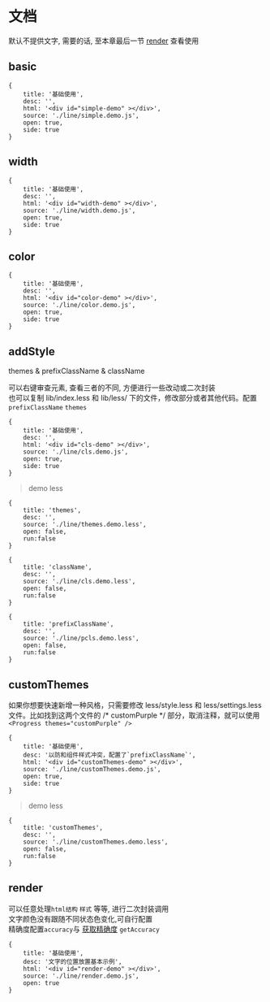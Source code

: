 # 文档

默认不提供文字, 需要的话, 至本章最后一节 [render](#render) 查看使用

## basic

````code
{
    title: '基础使用',
    desc: '',
    html: '<div id="simple-demo" ></div>',
    source: './line/simple.demo.js',
    open: true,
    side: true
}
````

## width

````code
{
    title: '基础使用',
    desc: '',
    html: '<div id="width-demo" ></div>',
    source: './line/width.demo.js',
    open: true,
    side: true
}
````


## color

````code
{
    title: '基础使用',
    desc: '',
    html: '<div id="color-demo" ></div>',
    source: './line/color.demo.js',
    open: true,
    side: true
}
````

## addStyle

themes & prefixClassName & className

可以右键审查元素, 查看三者的不同, 方便进行一些改动或二次封装        
也可以复制 lib/index.less 和 lib/less/ 下的文件，修改部分或者其他代码。配置 `prefixClassName` `themes`


````code
{
    title: '基础使用',
    desc: '',
    html: '<div id="cls-demo" ></div>',
    source: './line/cls.demo.js',
    open: true,
    side: true
}
````

> demo less

````code
{
    title: 'themes',
    desc: '',
    source: './line/themes.demo.less',
    open: false,
    run:false
}
````

````code
{
    title: 'className',
    desc: '',
    source: './line/cls.demo.less',
    open: false,
    run:false
}
````

````code
{
    title: 'prefixClassName',
    desc: '',
    source: './line/pcls.demo.less',
    open: false,
    run:false
}
````

## customThemes

如果你想要快速新增一种风格，只需要修改 less/style.less 和 less/settings.less 文件。比如找到这两个文件的 /\* customPurple \*/ 部分，取消注释，就可以使用         
`<Progress themes="customPurple" />`

````code
{
    title: '基础使用',
    desc: '以防和组件样式冲突，配置了`prefixClassName`',
    html: '<div id="customThemes-demo" ></div>',
    source: './line/customThemes.demo.js',
    open: true,
    side: true
}
````

> demo less

````code
{
    title: 'customThemes',
    desc: '',
    source: './line/customThemes.demo.less',
    open: false,
    run:false
}
````


## render

可以任意处理`html结构` `样式` 等等, 进行二次封装调用        
文字颜色没有跟随不同状态色变化,可自行配置           
精确度配置`accuracy`与 [获取精确度](./ITOOL.md#getAccuracy) `getAccuracy`


````code
{
    title: '基础使用',
    desc: '文字的位置放置基本示例',
    html: '<div id="render-demo" ></div>',
    source: './line/render.demo.js',
    open: true
}
````


